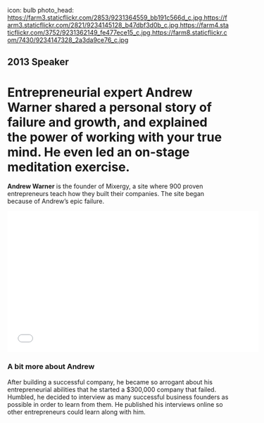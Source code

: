 icon: bulb
photo_head: https://farm3.staticflickr.com/2853/9231364559_bb191c566d_c.jpg,https://farm3.staticflickr.com/2821/9234145128_b47dbf3d0b_c.jpg,https://farm4.staticflickr.com/3752/9231362149_fe477ece15_c.jpg,https://farm8.staticflickr.com/7430/9234147328_2a3da9ce76_c.jpg

## 2013 Speaker

# Entrepreneurial expert Andrew Warner shared a personal story of failure and growth, and explained the power of working with your true mind. He even led an on-stage meditation exercise.

<div class="zig-zags_blue"></div>

**Andrew Warner** is the founder of Mixergy, a site where 900 proven entrepreneurs teach how they built their companies. The site began because of Andrew’s epic failure.

<div class="line-canvas"></div>

<iframe src="//player.vimeo.com/video/70277457?byline=0&amp;portrait=0&amp;color=adbf27" width="570" height="321" frameborder="0" webkitallowfullscreen mozallowfullscreen allowfullscreen></iframe>

<div class="line-canvas"></div>

### A bit more about Andrew

After building a successful company, he became so arrogant about his entrepreneurial abilities that he started a $300,000 company that failed. Humbled, he decided to interview as many successful business founders as possible in order to learn from them. He published his interviews online so other entrepreneurs could learn along with him.
